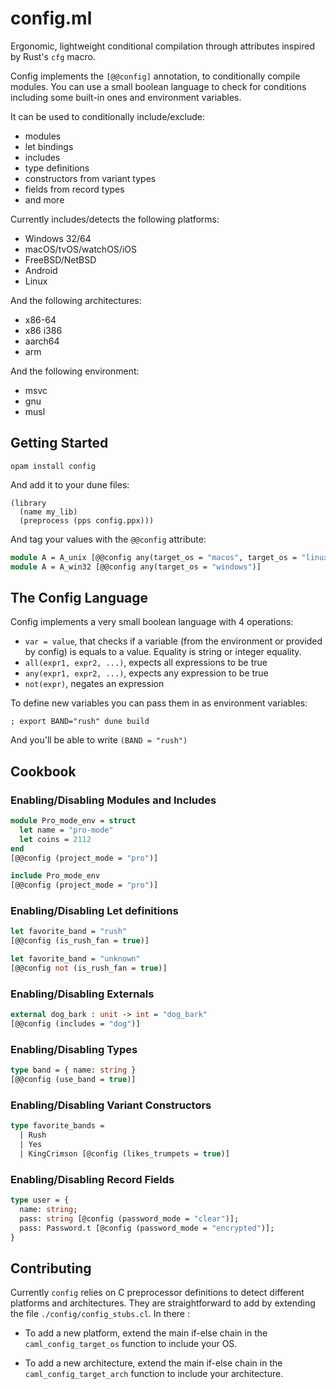 # config.ml

Ergonomic, lightweight conditional compilation through attributes inspired by
Rust's `cfg` macro.

Config implements the `[@@config]` annotation, to conditionally compile
modules. You can use a small boolean language to check for conditions including
some built-in ones and environment variables.

It can be used to conditionally include/exclude:

* modules
* let bindings
* includes
* type definitions
* constructors from variant types
* fields from record types
* and more

Currently includes/detects the following platforms:

* Windows 32/64
* macOS/tvOS/watchOS/iOS
* FreeBSD/NetBSD
* Android
* Linux

And the following architectures:

* x86-64
* x86 i386
* aarch64
* arm

And the following environment:

* msvc
* gnu
* musl

## Getting Started

```
opam install config
```

And add it to your dune files:

```
(library
  (name my_lib)
  (preprocess (pps config.ppx)))
```

And tag your values with the `@@config` attribute:

```ocaml
module A = A_unix [@@config any(target_os = "macos", target_os = "linux")]
module A = A_win32 [@@config any(target_os = "windows")]
```

## The Config Language

Config implements a very small boolean language with 4 operations:

* `var = value`, that checks if a variable (from the environment or provided by
  config) is equals to a value. Equality is string or integer equality.
* `all(expr1, expr2, ...)`, expects all expressions to be true
* `any(expr1, expr2, ...)`, expects any expression to be true
* `not(expr)`, negates an expression

To define new variables you can pass them in as environment variables:

```
; export BAND="rush" dune build
```

And you'll be able to write `(BAND = "rush")`

## Cookbook

### Enabling/Disabling Modules and Includes

```ocaml
module Pro_mode_env = struct
  let name = "pro-mode"
  let coins = 2112
end
[@@config (project_mode = "pro")]

include Pro_mode_env
[@@config (project_mode = "pro")]
```

### Enabling/Disabling Let definitions

```ocaml
let favorite_band = "rush"
[@@config (is_rush_fan = true)]

let favorite_band = "unknown"
[@@config not (is_rush_fan = true)]
```

### Enabling/Disabling Externals

```ocaml
external dog_bark : unit -> int = "dog_bark"
[@@config (includes = "dog")]
```

### Enabling/Disabling Types

```ocaml
type band = { name: string }
[@@config (use_band = true)]
```

### Enabling/Disabling Variant Constructors

```ocaml
type favorite_bands = 
  | Rush
  | Yes
  | KingCrimson [@config (likes_trumpets = true)]
```

### Enabling/Disabling Record Fields

```ocaml
type user = {
  name: string;
  pass: string [@config (password_mode = "clear")];
  pass: Password.t [@config (password_mode = "encrypted")];
}
```

## Contributing

Currently `config` relies on C preprocessor definitions to detect different
platforms and architectures. They are straightforward to add by extending the
file `./config/config_stubs.cl`. In there :

* To add a new platform, extend the main if-else chain in the
  `caml_config_target_os` function to include your OS.

* To add a new architecture, extend the main if-else chain in the
  `caml_config_target_arch` function to include your architecture.
